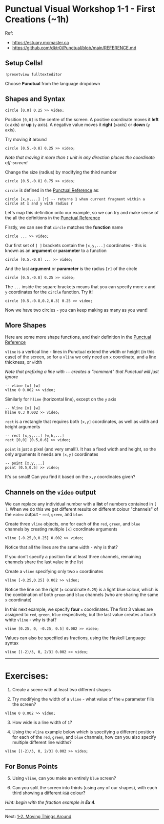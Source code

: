 # Punctual Visual Workshop 1-1 - First Creations (~1h)

Ref: 
 - https://estuary.mcmaster.ca
 - https://github.com/dktr0/Punctual/blob/main/REFERENCE.md

## Setup Cells!

```
!presetview fulltexteditor
```

Choose **Punctual** from the language dropdown

## Shapes and Syntax

```
circle [0,0] 0.25 >> video;
```
Position `[0,0]` is the centre of the screen. A positive coordinate moves it **left** (`x` axis) or **up** (`y` axis). A negative value moves it **right** (`x`axis) or **down** (`y` axis). 

Try moving it around
```
circle [0.5,-0.8] 0.25 >> video;
```
*Note that moving it more than `1` unit in any direction places the coordinate off-screen!*

Change the size (radius) by modifying the third number
```
circle [0.5,-0.8] 0.75 >> video;
```

`circle` is defined in the [Punctual Reference](https://github.com/dktr0/Punctual/blob/main/REFERENCE.md) as:
```
circle [x,y,...] [r] -- returns 1 when current fragment within a circle at x and y with radius r
```

Let's map this definition onto our example, so we can try and make sense of the all the definitions in the [Punctual Reference](https://github.com/dktr0/Punctual/blob/main/REFERENCE.md) 

Firstly, we can see that `circle` matches the **function** name
```
circle ... >> video;
```

Our first set of `[ ]` brackets contain the `[x,y,...]` coordinates - this is known as an **argument** or **parameter** to a function 

```
circle [0.5,-0.8] ... >> video;
```

And the last **argument** or **parameter** is the radius `[r]` of the circle

```
circle [0.5,-0.8] 0.25 >> video;
```

The `...` inside the square brackets means that you can specify more `x` and `y` coordinates for the `circle` function. Try it!
```
circle [0.5,-0.8,0.2,0.3] 0.25 >> video;
```
Now we have two circles - you can keep making as many as you want!

## More Shapes

Here are some more shape functions, and their definition in the [Punctual Reference](https://github.com/dktr0/Punctual/blob/main/REFERENCE.md)

`vline` is a vertical line - lines in Punctual extend the width or height (in this case) of the screen, so for a `vline` we only need an `x` coordinate, and a line thickness, or `w`idth

*Note that prefixing a line with `--` creates a "comment" that Punctual will just ignore*

```
-- vline [x] [w]
vline 0 0.002 >> video;
```

Similarly for `hline` (horizontal line), except on the `y` axis
```
-- hline [y] [w]
hline 0.3 0.002 >> video;
```

`rect` is a rectangle that requires both `[x,y]` coordinates, as well as `w`idth and `h`eight arguments
```
-- rect [x,y,...] [w,h,...]
rect [0,0] [0.5,0.6] >> video;
```

`point` is just a pixel (and very small!). It has a fixed width and height, so the only arguments it needs are `[x,y]` coordinates
```
-- point [x,y,...]
point [0.5,0.5] >> video;
```
It's so small! Can you find it based on the `x,y` coordinates given?

## Channels on the `video` output

We can replace any individual number with a **list** of numbers contained in `[ ]`. When we do this we get different results on different colour "channels" of the `video` output - `red`, `green`, and `blue`:

Create three `vline` objects, one for each of the `red`, `green`, and `blue` channels by creating multiple `[x]` coordinate arguments
```
vline [-0.25,0,0.25] 0.002 >> video;
```

Notice that all the lines are the same `w`idth - why is that?

If you don't specify a position for at least three channels, remaining channels share the last value in the list

Create a `vline` specifying only two `x` coordinates
```
vline [-0.25,0.25] 0.002 >> video;
```

Notice the line on the right (`x` coordinate `0.25`) is a light blue colour, which is the combination of both `green` and `blue` channels (who are sharing the same `x` coordinate)

In this next example, we specify **four** `x` coordinates. The first 3 values are assigned to `red`, `green`, `blue` respectively, but the last value creates a fourth white `vline` - why is that?

```
vline [0.25, 0, -0.25, 0.5] 0.002 >> video;
```

Values can also be specified as fractions, using the Haskell Language syntax

```
vline [(-2)/3, 0, 2/3] 0.002 >> video;
```
---

# Exercises:

1. Create a scene with at least two different shapes

2. Try modifying the width of a `vline` - what value of the `w` parameter fills the screen?
```
vline 0 0.002 >> video;
```

3. How wide is a line width of `1`?

4. Using the `vline` example below which is specifying a different position for each of the `red`, `green`, and `blue` channels, how can you also specify multiple different line widths?
```
vline [(-2)/3, 0, 2/3] 0.002 >> video;
```

## For Bonus Points

5. Using `vline`, can you make an entirely `blue` screen?

6. Can you split the screen into thirds (using any of our shapes), with each third showing a different `RGB` colour?
 
*Hint: begin with the fraction example in **Ex 4.***

---

Next: [1-2. Moving Things Around](/punctual/1-2.md)
